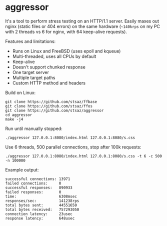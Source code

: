 # aggressor

It's a tool to perform stress testing on an HTTP/1.1 server.
Easily maxes out nginx (static files or 404 errors) on the same hardware (`~140krps` on my PC with 2 threads vs 6 for nginx, with 64 keep-alive requests).

Features and limitations:

* Runs on Linux and FreeBSD (uses epoll and kqueue)
* Multi-threaded, uses all CPUs by default
* Keep-alive
* Doesn't support chunked response
* One target server
* Multiple target paths
* Custom HTTP method and headers

Build on Linux:

	git clone https://github.com/stsaz/ffbase
	git clone https://github.com/stsaz/ffos
	git clone https://github.com/stsaz/aggressor
	cd aggressor
	make -j4

Run until manually stopped:

	./aggressor 127.0.0.1:8080/index.html 127.0.0.1:8080/s.css

Use 6 threads, 500 parallel connections, stop after 100k requests:

	./aggressor 127.0.0.1:8080/index.html 127.0.0.1:8080/s.css -t 6 -c 500 -n 100000

Example output:

	successful connections: 13971
	failed connections:     0
	successful responses:   890933
	failed responses:       0
	time:                   6308msec
	responses/sec:          141238rps
	total bytes sent:       44551650
	total bytes received:   757293050
	connection latency:     23usec
	response latency:       648usec
